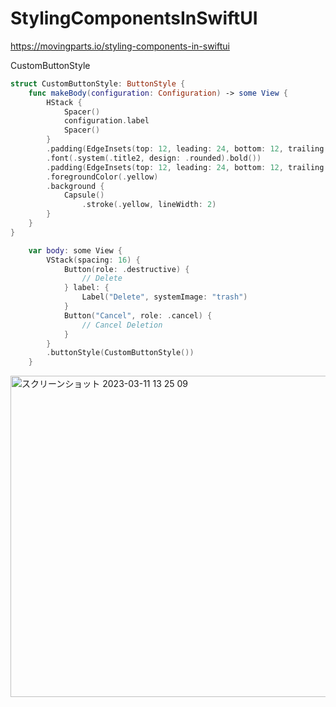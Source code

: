 # StylingComponentsInSwiftUI
https://movingparts.io/styling-components-in-swiftui

CustomButtonStyle
```swift
struct CustomButtonStyle: ButtonStyle {
    func makeBody(configuration: Configuration) -> some View {
        HStack {
            Spacer()
            configuration.label
            Spacer()
        }
        .padding(EdgeInsets(top: 12, leading: 24, bottom: 12, trailing: 24))
        .font(.system(.title2, design: .rounded).bold())
        .padding(EdgeInsets(top: 12, leading: 24, bottom: 12, trailing: 24))
        .foregroundColor(.yellow)
        .background {
            Capsule()
                .stroke(.yellow, lineWidth: 2)
        }
    }
}
```

```swift
    var body: some View {
        VStack(spacing: 16) {
            Button(role: .destructive) {
                // Delete
            } label: {
                Label("Delete", systemImage: "trash")
            }
            Button("Cancel", role: .cancel) {
                // Cancel Deletion
            }
        }
        .buttonStyle(CustomButtonStyle())
    }
```
<img width="514" alt="スクリーンショット 2023-03-11 13 25 09" src="https://user-images.githubusercontent.com/47273077/224464721-79c8bdaa-dc07-4c3b-9a28-97b233eb284a.png">

